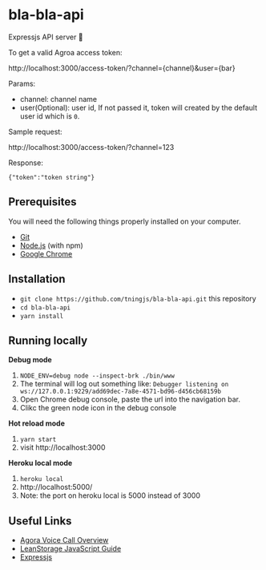 # bla-bla-api

Expressjs API server 🎉

To get a valid Agroa access token:

http://localhost:3000/access-token/?channel={channel}&user={bar}

Params:

- channel: channel name
- user(Optional): user id, If not passed it, token will created by the default user id which is `0`.

Sample request:

http://localhost:3000/access-token/?channel=123

Response:

`{"token":"token string"}`

## Prerequisites

You will need the following things properly installed on your computer.

* [Git](https://git-scm.com/)
* [Node.js](https://nodejs.org/) (with npm)
* [Google Chrome](https://google.com/chrome/)

## Installation

* `git clone https://github.com/tningjs/bla-bla-api.git` this repository
* `cd bla-bla-api`
* `yarn install`

## Running locally

**Debug mode**

1. `NODE_ENV=debug node --inspect-brk ./bin/www`
2. The terminal will log out something like: `Debugger listening on ws://127.0.0.1:9229/add69dec-7a8e-4571-bd96-d456cb68159b`
3. Open Chrome debug console, paste the url into the navigation bar.
4. Clikc the green node icon in the debug console

**Hot reload mode**

1. `yarn start`
2. visit http://localhost:3000

**Heroku local mode**

1. `heroku local`
2. http://localhost:5000/
3. Note: the port on heroku local is 5000 instead of 3000

## Useful Links

* [Agora Voice Call Overview](https://docs.agora.io/en/Voice/product_voice?platform=Web)
* [LeanStorage JavaScript Guide](https://docs.leancloud.app/leanstorage_guide-js.html)
* [Expressjs](https://expressjs.com/)
